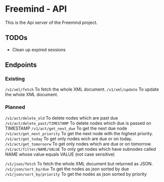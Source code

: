 # Freemind - API
This is the Api server of the Freemind project.

## TODOs
- Clean up expired sessions

## Endpoints
### Existing
`/v1/xml/fetch` To fetch the whole XML document.
`/v1/xml/update` To update the whole XML document.

### Planned
`/v1/act/delete_old` To delete nodes which are past due
`/v1/act/delete_past/TIMESTAMP` To delete nodes which due is passed on TIMESTAMP
`/v1/act/get_next_due` To get the next due node
`/v1/act/get_next_priority` To get the next node with the highest priority.
`/v1/act/get_today` To get only nodes wich are due or on today.
`/v1/act/get_tomoroorw` To get only nodes which are due or on tomorrow.
`/v1/act/filter/NAME/VALUE` To only get nodes which have subnodes called NAME whose value equals VALUE (not case sensitive)

`/v1/json/fetch` To fetch the whole XML document but returned as JSON.
`/v1/json/sort_by/due` To get the nodes as json sorted by due
`/v1/json/sort_by/priority` To get the nodes as json sorted by priority